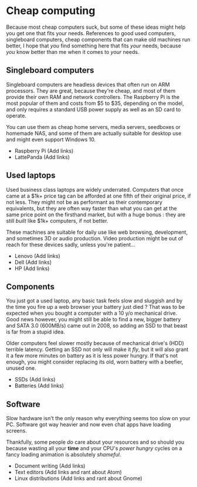 # Cheap computing

Because most cheap computers suck, but some of these ideas might help you get one that fits your needs. References to good used computers, singleboard computers, cheap components that can make old machines run better, I hope that *you* find something here that fits *your* needs, because *you* know better than me when it comes to *your* needs.

## Singleboard computers

Singleboard computers are headless devices that often run on ARM processors. They are great, because they're cheap, and most of them provide their own RAM and network controllers. The Raspberry Pi is the most popular of them and costs from $5 to $35, depending on the model, and only requires a standard USB power supply as well as an SD card to operate.

You can use them as cheap home servers, media servers, seedboxes or homemade NAS, and some of them are actually suitable for desktop use and might even support Windows 10.

- Raspberry Pi (Add links)
- LattePanda (Add links)

## Used laptops

Used business class laptops are widely underrated. Computers that once came at a $1k+ price tag can be afforded at one fifth of their original price, if not less. They might not be as performant as their contemporary equivalents, but they are often way faster than what you can get at the same price point on the firsthand market, but with a huge bonus : they are still *built* like $1k+ computers, if not better.

These machines are suitable for daily use like web browsing, development, and sometimes 3D or audio production. Video production might be out of reach for these devices sadly, unless you're patient...

- Lenovo (Add links)
- Dell (Add links)
- HP (Add links)

## Components

You just got a used laptop, any basic task feels slow and sluggish and by the time you fire up a web browser your battery just died ? That was to be expected when you bought a computer with a 10 y/o mechanical drive. Good news however, you might still be able to find a new, bigger battery and SATA 3.0 (600MB/s) came out in 2008, so adding an SSD to that beast is far from a stupid idea.

Older computers feel slower mostly because of mechanical drive's (HDD) terrible latency. Getting an SSD not only will make it *fly*, but it will also grant it a few more minutes on battery as it is less power hungry. If that's not enough, you might consider replacing its old, worn battery with a beefier, unused one.

- SSDs (Add links)
- Batteries (Add links)

## Software

Slow hardware isn't the only reason why everything seems too slow on your PC. Software got way heavier and now even chat apps have loading screens.

Thankfully, some people *do* care about your resources and so should you because wasting all your **time** and your CPU's *power hungry* cycles on a fancy loading animation is absolutely *shameful*.

- Document writing (Add links)
- Text editors (Add links and rant about Atom)
- Linux distributions (Add links and rant about Gnome)
